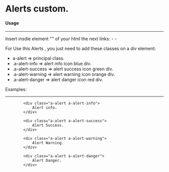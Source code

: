 
# Alerts custom.


#### Usage
____________
Insert insdie element "<head></head>" of your html the next links:
    - <script src="https://cdnjs.cloudflare.com/ajax/libs/jquery/3.4.1/jquery.min.js"></script>
    - <script src="https://kit.fontawesome.com/aa2cf654f7.js" crossorigin="anonymous"></script>

For Use this Alerts , you just need to add these classes on a div element:

- a-alert  =>  principal class.
- .a-alert-info  =>  alert info icon blue div.
- .a-alert-success  =>  alert success icon green div.
- .a-alert-warning  =>  alert  warning icon orange div.
- .a-alert-danger  =>  alert  danger icon red div.

Examples:
___________

            <div class="a-alert a-alert-info">
                Alert info.
            </div>
            
            <div class="a-alert a-alert-success">
                Alert Success.
            </div>
            
            <div class="a-alert a-alert-warning">
                Alert Warning.
            </div>
            
            <div class="a-alert a-alert-danger">
                Alert Danger.
            </div>
